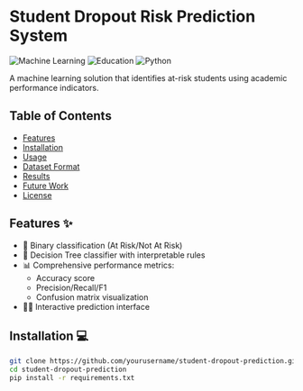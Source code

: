 # Student Dropout Risk Prediction System

![Machine Learning](https://img.shields.io/badge/-Machine%20Learning-blueviolet)
![Education](https://img.shields.io/badge/-Education-teal)
![Python](https://img.shields.io/badge/Python-3.8%2B-blue)

A machine learning solution that identifies at-risk students using academic performance indicators.

## Table of Contents
- [Features](#features)
- [Installation](#installation)
- [Usage](#usage)
- [Dataset Format](#dataset-format)
- [Results](#results)
- [Future Work](#future-work)
- [License](#license)

## Features ✨
- 🎯 Binary classification (At Risk/Not At Risk)
- 🌳 Decision Tree classifier with interpretable rules
- 📊 Comprehensive performance metrics:
  - Accuracy score
  - Precision/Recall/F1
  - Confusion matrix visualization
- 👩‍🎓 Interactive prediction interface

## Installation 💻
```bash
git clone https://github.com/yourusername/student-dropout-prediction.git
cd student-dropout-prediction
pip install -r requirements.txt

